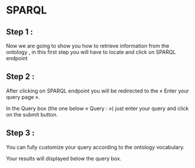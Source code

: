 # SPARQL


## Step 1 :

Now we are going to show you how to retrieve information from the ontology , in this first step you will have to locate and click on SPARQL endpoint







## Step 2 :

After clicking on SPARQL endpoint you will be redirected to the « Enter your query page ».

In the Query box (the one below « Query : ») just enter your query and click on the submit button.


## Step 3 :
You can fully customize your query according to the ontology vocabulary.

Your results will displayed below the query box.
